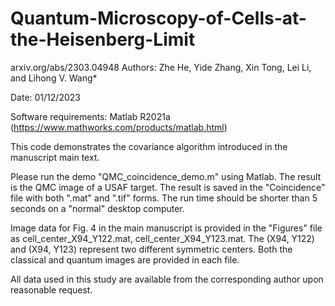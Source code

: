 # Quantum-Microscopy-of-Cells-at-the-Heisenberg-Limit
arxiv.org/abs/2303.04948
Authors: Zhe He, Yide Zhang, Xin Tong, Lei Li, and Lihong V. Wang*

Date: 01/12/2023

Software requirements: Matlab R2021a (https://www.mathworks.com/products/matlab.html)

This code demonstrates the covariance algorithm introduced in the manuscript main text.

Please run the demo "QMC_coincidence_demo.m" using Matlab. 
The result is the QMC image of a USAF target.
The result is saved in the "Coincidence" file with both ".mat" and ".tif" forms.
The run time should be shorter than 5 seconds on a "normal" desktop computer.

Image data for Fig. 4 in the main manuscript is provided in the "Figures" file as
cell_center_X94_Y122.mat,
cell_center_X94_Y123.mat.
The (X94, Y122) and (X94, Y123) represent two different symmetric centers. Both the classical and quantum 
images are provided in each file.

All data used in this study are available from the corresponding author upon reasonable request.
